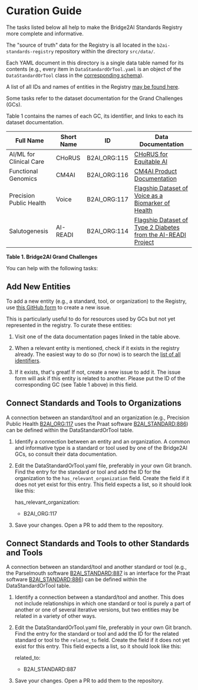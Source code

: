 # Curation Guide

The tasks listed below all help to make the Bridge2AI Standards Registry more complete and informative.

The "source of truth" data for the Registry is all located in the `b2ai-standards-registry` repository within the directory `src/data/`.

Each YAML document in this directory is a single data table named for its contents (e.g., every item in `DataStandardOrTool.yaml` is an object of the `DataStandardOrTool` class in the [corresponding schema](https://github.com/bridge2ai/b2ai-standards-registry/blob/main/src/schema/standards_datastandardortool_schema.yaml)).

A list of all IDs and names of entities in the Registry [may be found here](https://github.com/bridge2ai/b2ai-standards-registry/blob/main/src/all_ids.tsv).

Some tasks refer to the dataset documentation for the Grand Challenges (GCs).

Table 1 contains the names of each GC, its identifier, and links to each its dataset documentation.

| Full Name | Short Name | ID | Data Documentation |
|-----------|------------|----|--------------------|
|AI/ML for Clinical Care|CHoRUS|B2AI_ORG:115|[CHoRUS for Equitable AI](https://github.com/chorus-ai#table-of-contents)|
|Functional Genomics|CM4AI|B2AI_ORG:116|[CM4AI Product Documentation](https://cm4ai.org/product-documentation/)|
|Precision Public Health|Voice|B2AI_ORG:117|[Flagship Dataset of Voice as a Biomarker of Health](https://docs.b2ai-voice.org/)|
|Salutogenesis|AI-READI|B2AI_ORG:114|[Flagship Dataset of Type 2 Diabetes from the AI-READI Project](https://fairhub.io/datasets/2)|

**Table 1. Bridge2AI Grand Challenges**

You can help with the following tasks:

## Add New Entities

To add a new entity (e.g., a standard, tool, or organization) to the Registry, use [this GitHub form](https://github.com/bridge2ai/b2ai-standards-registry/issues/new?template=newEntity.yml) to create a new issue.

This is particularly useful to do for resources used by GCs but not yet represented in the registry. To curate these entities:

1. Visit one of the data documentation pages linked in the table above.

2. When a relevant entity is mentioned, check if it exists in the registry already. The easiest way to do so (for now) is to search the [list of all identifiers](https://github.com/bridge2ai/b2ai-standards-registry/blob/main/src/all_ids.tsv).

3. If it exists, that's great! If not, create a new issue to add it. The issue form will ask if this entity is related to another. Please put the ID of the corresponding GC (see Table 1 above) in this field.

## Connect Standards and Tools to Organizations

A connection between an standard/tool and an organization (e.g., Precision Public Health [B2AI_ORG:117](Organization.markdown) uses the Praat software [B2AI_STANDARD:886](DataStandardOrTool.markdown)) can be defined within the DataStandardOrTool table.

1. Identify a connection between an entity and an organization. A common and informative type is a standard or tool used by one of the Bridge2AI GCs, so consult their data documentation.

2. Edit the DataStandardOrTool.yaml file, preferably in your own Git branch. Find the entry for the standard or tool and add the ID for the organization to the `has_relevant_organization` field. Create the field if it does not yet exist for this entry. This field expects a list, so it should look like this:

    has_relevant_organization:

      - B2AI_ORG:117

3. Save your changes. Open a PR to add them to the repository.

## Connect Standards and Tools to other Standards and Tools

A connection between an standard/tool and another standard or tool (e.g., the Parselmouth software [B2AI_STANDARD:887](DataStandardOrTool.markdown) is an interface for the Praat software [B2AI_STANDARD:886](DataStandardOrTool.markdown)) can be defined within the DataStandardOrTool table.

1. Identify a connection between a standard/tool and another. This does not include relationships in which one standard or tool is purely a part of another or one of several iterative versions, but two entities may be related in a variety of other ways.

2. Edit the DataStandardOrTool.yaml file, preferably in your own Git branch. Find the entry for the standard or tool and add the ID for the related standard or tool to the `related_to` field. Create the field if it does not yet exist for this entry. This field expects a list, so it should look like this:

    related_to:

      - B2AI_STANDARD:887

3. Save your changes. Open a PR to add them to the repository.
